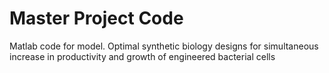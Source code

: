 # Master Project Code

Matlab code for model.
Optimal synthetic biology designs for simultaneous increase in productivity and growth of engineered bacterial cells 
